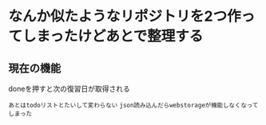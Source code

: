 # なんか似たようなリポジトリを2つ作ってしまったけどあとで整理する


## 現在の機能
doneを押すと次の復習日が取得される

``あとはtodoリストとたいして変わらない``
``json読み込んだらwebstorageが機能しなくなってしまった``
